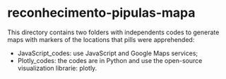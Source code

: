 # reconhecimento-pipulas-mapa

This directory contains two folders with independents codes to generate maps with markers of the locations that pills were apprehended:

* JavaScript_codes: use JavaScript and Google Maps services;
* Plotly_codes: the codes are in Python and use the open-source visualization librarie: plotly.
